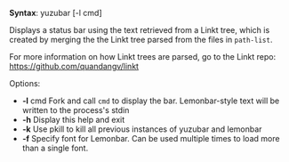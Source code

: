
**Syntax**: yuzubar [-l cmd] <path-list>

Displays a status bar using the text retrieved from a Linkt tree, which is
created by merging the the Linkt tree parsed from the files in `path-list`.

For more information on how Linkt trees are parsed, go to the Linkt repo:
https://github.com/quandangv/linkt

Options:
* **-l** cmd  Fork and call `cmd` to display the bar. Lemonbar-style text will be
          written to the process's stdin
* **-h**      Display this help and exit
* **-k**      Use pkill to kill all previous instances of yuzubar and lemonbar
* **-f**      Specify font for Lemonbar. Can be used multiple times to load more
          than a single font.
